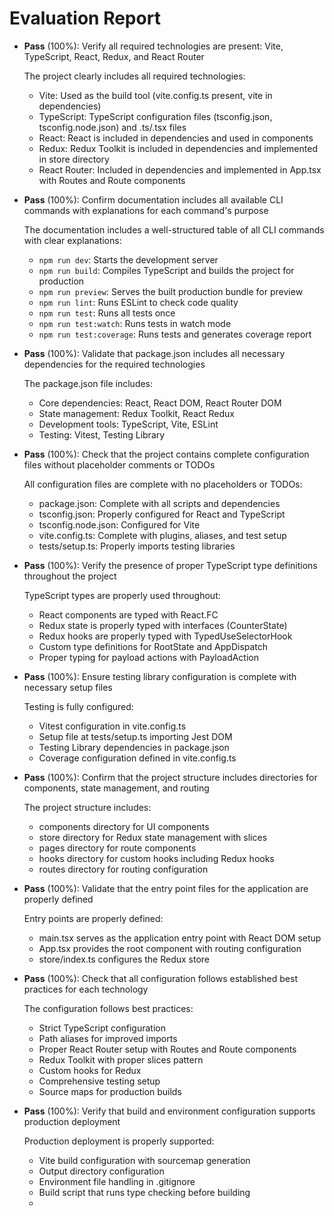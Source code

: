 # Evaluation Report

- **Pass** (100%): Verify all required technologies are present: Vite, TypeScript, React, Redux, and React Router
  
  The project clearly includes all required technologies:
  - Vite: Used as the build tool (vite.config.ts present, vite in dependencies)
  - TypeScript: TypeScript configuration files (tsconfig.json, tsconfig.node.json) and .ts/.tsx files
  - React: React is included in dependencies and used in components
  - Redux: Redux Toolkit is included in dependencies and implemented in store directory
  - React Router: Included in dependencies and implemented in App.tsx with Routes and Route components

- **Pass** (100%): Confirm documentation includes all available CLI commands with explanations for each command's purpose
  
  The documentation includes a well-structured table of all CLI commands with clear explanations:
  - `npm run dev`: Starts the development server
  - `npm run build`: Compiles TypeScript and builds the project for production
  - `npm run preview`: Serves the built production bundle for preview
  - `npm run lint`: Runs ESLint to check code quality
  - `npm run test`: Runs all tests once
  - `npm run test:watch`: Runs tests in watch mode
  - `npm run test:coverage`: Runs tests and generates coverage report

- **Pass** (100%): Validate that package.json includes all necessary dependencies for the required technologies
  
  The package.json file includes:
  - Core dependencies: React, React DOM, React Router DOM
  - State management: Redux Toolkit, React Redux
  - Development tools: TypeScript, Vite, ESLint
  - Testing: Vitest, Testing Library

- **Pass** (100%): Check that the project contains complete configuration files without placeholder comments or TODOs
  
  All configuration files are complete with no placeholders or TODOs:
  - package.json: Complete with all scripts and dependencies
  - tsconfig.json: Properly configured for React and TypeScript
  - tsconfig.node.json: Configured for Vite
  - vite.config.ts: Complete with plugins, aliases, and test setup
  - tests/setup.ts: Properly imports testing libraries

- **Pass** (100%): Verify the presence of proper TypeScript type definitions throughout the project
  
  TypeScript types are properly used throughout:
  - React components are typed with React.FC
  - Redux state is properly typed with interfaces (CounterState)
  - Redux hooks are properly typed with TypedUseSelectorHook
  - Custom type definitions for RootState and AppDispatch
  - Proper typing for payload actions with PayloadAction<number>

- **Pass** (100%): Ensure testing library configuration is complete with necessary setup files
  
  Testing is fully configured:
  - Vitest configuration in vite.config.ts
  - Setup file at tests/setup.ts importing Jest DOM
  - Testing Library dependencies in package.json
  - Coverage configuration defined in vite.config.ts

- **Pass** (100%): Confirm that the project structure includes directories for components, state management, and routing
  
  The project structure includes:
  - components directory for UI components
  - store directory for Redux state management with slices
  - pages directory for route components
  - hooks directory for custom hooks including Redux hooks
  - routes directory for routing configuration

- **Pass** (100%): Validate that the entry point files for the application are properly defined
  
  Entry points are properly defined:
  - main.tsx serves as the application entry point with React DOM setup
  - App.tsx provides the root component with routing configuration
  - store/index.ts configures the Redux store

- **Pass** (100%): Check that all configuration follows established best practices for each technology
  
  The configuration follows best practices:
  - Strict TypeScript configuration
  - Path aliases for improved imports
  - Proper React Router setup with Routes and Route components
  - Redux Toolkit with proper slices pattern
  - Custom hooks for Redux
  - Comprehensive testing setup
  - Source maps for production builds

- **Pass** (100%): Verify that build and environment configuration supports production deployment
  
  Production deployment is properly supported:
  - Vite build configuration with sourcemap generation
  - Output directory configuration
  - Environment file handling in .gitignore
  - Build script that runs type checking before building
  -